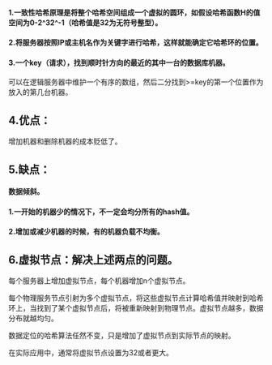 #### 1.一致性哈希原理是将整个哈希空间组成一个虚拟的圆环，如假设哈希函数H的值空间为0-2^32^-1（哈希值是32为无符号整型）。





#### 2.将服务器按照IP或主机名作为关键字进行哈希，这样就能确定它哈希环的位置。



#### 3.一个key（请求），找到顺时针方向的最近的其中一台的数据库机器。

可以在逻辑服务器中维护一个有序的数组，然后二分找到>=key的第一个位置作为放入的第几台机器。






## 4.优点：

增加机器和删除机器的成本贬低了。



## 5.缺点：

#### 数据倾斜。



#### 1.一开始的机器少的情况下，不一定会均分所有的hash值。



#### 2.增加或减少机器的时候，有的机器负载不均衡。







## 6.虚拟节点：解决上述两点的问题。

每个服务器上增加虚拟节点，每个机器增加n个虚拟节点。

每个物理服务节点引射为多个虚拟节点，将这些虚拟节点计算哈希值并映射到哈希环上，当找到了某个虚拟节点后，将被重新映射到物理节点。虚拟节点越多，数据分布就越均匀。



数据定位的哈希算法任然不变，只是增加了虚拟节点到实际节点的映射。

在实际应用中，通常将虚拟节点设置为32或者更大。













